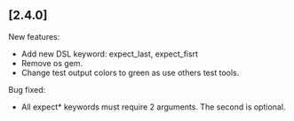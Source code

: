 
## [2.4.0]

New features:
- Add new DSL keyword: expect_last, expect_fisrt
- Remove os gem.
- Change test output colors to green as use others test tools.

Bug fixed:
- All expect* keywords must require 2 arguments. The second is optional.
